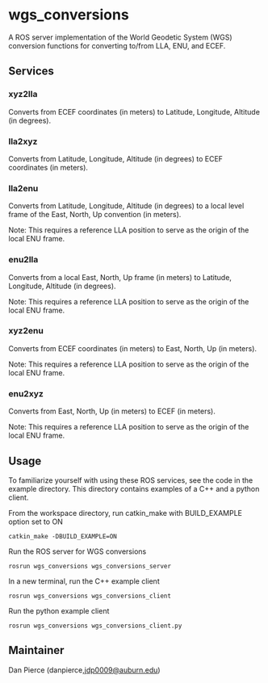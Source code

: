 # wgs_conversions #
A ROS server implementation of the World Geodetic System (WGS) conversion functions for converting to/from LLA, ENU, and ECEF.

## Services ##
### xyz2lla ###
Converts from ECEF coordinates (in meters) to Latitude, Longitude, Altitude (in degrees).

### lla2xyz ###
Converts from Latitude, Longitude, Altitude (in degrees) to ECEF coordinates (in meters).

### lla2enu ###
Converts from Latitude, Longitude, Altitude (in degrees) to a local level frame of the East, North, Up convention (in meters).

Note: This requires a reference LLA position to serve as the origin of the local ENU frame. 

### enu2lla ###
Converts from a local East, North, Up frame (in meters) to Latitude, Longitude, Altitude (in degrees).

Note: This requires a reference LLA position to serve as the origin of the local ENU frame. 

### xyz2enu ###
Converts from ECEF coordinates (in meters) to East, North, Up (in meters).

Note: This requires a reference LLA position to serve as the origin of the local ENU frame. 

### enu2xyz ###
Converts from East, North, Up (in meters) to ECEF (in meters).

Note: This requires a reference LLA position to serve as the origin of the local ENU frame. 

## Usage ##
To familiarize yourself with using these ROS services, see the code in the example directory. This directory contains examples of a C++ and a python client.

From the workspace directory, run catkin_make with BUILD_EXAMPLE option set to ON
```
catkin_make -DBUILD_EXAMPLE=ON
```

Run the ROS server for WGS conversions
```
rosrun wgs_conversions wgs_conversions_server
```

In a new terminal, run the C++ example client
```
rosrun wgs_conversions wgs_conversions_client
```

Run the python example client
```
rosrun wgs_conversions wgs_conversions_client.py
```

## Maintainer ##
Dan Pierce (danpierce,jdp0009@auburn.edu)